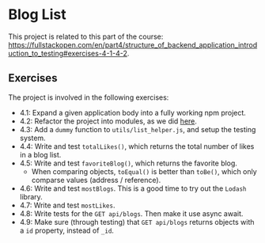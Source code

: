 
# Blog List

This project is related to this part of the course: https://fullstackopen.com/en/part4/structure_of_backend_application_introduction_to_testing#exercises-4-1-4-2.

## Exercises

The project is involved in the following exercises:
- 4.1: Expand a given application body into a fully working npm project.
- 4.2: Refactor the project into modules, as we did [here](https://fullstackopen.com/en/part4/structure_of_backend_application_introduction_to_testing#project-structure).
- 4.3: Add a `dummy` function to `utils/list_helper.js`, and setup the testing system.
- 4.4: Write and test `totalLikes()`, which returns the total number of likes in a blog list.
- 4.5: Write and test `favoriteBlog()`, which returns the favorite blog.
  - When comparing objects, `toEqual()` is better than `toBe()`, which only comparse values (address / reference).
- 4.6: Write and test `mostBlogs`. This is a good time to try out the `Lodash` library.
- 4.7: Write and test `mostLikes`.
- 4.8: Write tests for the `GET api/blogs`. Then make it use async await.
- 4.9: Make sure (through testing) that `GET api/blogs` returns objects with a
       `id` property, instead of `_id`.
